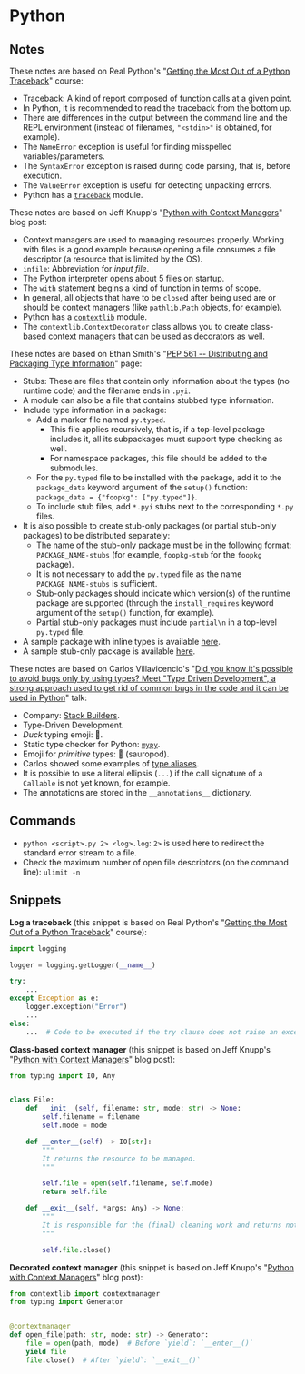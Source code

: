 # Python

## Notes

These notes are based on Real Python's "[Getting the Most Out of a Python Traceback](https://realpython.com/courses/python-traceback/)" course:

- Traceback: A kind of report composed of function calls at a given point.
- In Python, it is recommended to read the traceback from the bottom up.
- There are differences in the output between the command line and the REPL environment (instead of filenames, `"<stdin>"` is obtained, for example).
- The `NameError` exception is useful for finding misspelled variables/parameters.
- The `SyntaxError` exception is raised during code parsing, that is, before execution.
- The `ValueError` exception is useful for detecting unpacking errors.
- Python has a [`traceback`](https://docs.python.org/3/library/traceback.html) module.

These notes are based on Jeff Knupp's "[Python with Context Managers](https://jeffknupp.com/blog/2016/03/07/python-with-context-managers/)" blog post:

- Context managers are used to managing resources properly. Working with files is a good example because opening a file consumes a file descriptor (a resource that is limited by the OS).
- `infile`: Abbreviation for _input file_.
- The Python interpreter opens about 5 files on startup.
- The `with` statement begins a kind of function in terms of scope.
- In general, all objects that have to be `close`d after being used are or should be context managers (like `pathlib.Path` objects, for example).
- Python has a [`contextlib`](https://docs.python.org/3/library/contextlib.html) module.
- The `contextlib.ContextDecorator` class allows you to create class-based context managers that can be used as decorators as well.

These notes are based on Ethan Smith's "[PEP 561 -- Distributing and Packaging Type Information](https://www.python.org/dev/peps/pep-0561/)" page:

- Stubs: These are files that contain only information about the types (no runtime code) and the filename ends in `.pyi`.
- A module can also be a file that contains stubbed type information.
- Include type information in a package:
  - Add a marker file named `py.typed`.
    - This file applies recursively, that is, if a top-level package includes it, all its subpackages must support type checking as well.
    - For namespace packages, this file should be added to the submodules.
  - For the `py.typed` file to be installed with the package, add it to the `package_data` keyword argument of the `setup()` function: `package_data = {"foopkg": ["py.typed"]}`.
  - To include stub files, add `*.pyi` stubs next to the corresponding `*.py` files.
- It is also possible to create stub-only packages (or partial stub-only packages) to be distributed separately:
  - The name of the stub-only package must be in the following format: `PACKAGE_NAME-stubs` (for example, `foopkg-stub` for the `foopkg` package).
  - It is not necessary to add the `py.typed` file as the name `PACKAGE_NAME-stubs` is sufficient.
  - Stub-only packages should indicate which version(s) of the runtime package are supported (through the `install_requires` keyword argument of the `setup()` function, for example).
  - Partial stub-only packages must include `partial\n` in a top-level `py.typed` file.
- A sample package with inline types is available [here](https://github.com/ethanhs/pep-561).
- A sample stub-only package is available [here](https://github.com/ethanhs/stub-package).

These notes are based on Carlos Villavicencio's "[Did you know it's possible to avoid bugs only by using types? Meet "Type Driven Development", a strong approach used to get rid of common bugs in the code and it can be used in Python](https://2020.pycon.co/ponencias/14/)" talk:

- Company: [Stack Builders](https://www.stackbuilders.com/).
- Type-Driven Development.
- _Duck_ typing emoji: 🦆.
- Static type checker for Python: [`mypy`](http://mypy-lang.org/).
- Emoji for _primitive_ types: 🦕 (sauropod).
- Carlos showed some examples of [type aliases](https://docs.python.org/3/library/typing.html#type-aliases).
- It is possible to use a literal ellipsis (`...`) if the call signature of a `Callable` is not yet known, for example.
- The annotations are stored in the `__annotations__` dictionary.

## Commands

- `python <script>.py 2> <log>.log`: `2>` is used here to redirect the standard error stream to a file.
- Check the maximum number of open file descriptors (on the command line): `ulimit -n`

## Snippets

**Log a traceback** (this snippet is based on Real Python's "[Getting the Most Out of a Python Traceback](https://realpython.com/courses/python-traceback/)" course):

```python
import logging

logger = logging.getLogger(__name__)

try:
    ...
except Exception as e:
    logger.exception("Error")
    ...
else:
    ...  # Code to be executed if the try clause does not raise an exception
```

**Class-based context manager** (this snippet is based on Jeff Knupp's "[Python with Context Managers](https://jeffknupp.com/blog/2016/03/07/python-with-context-managers/)" blog post):

```python
from typing import IO, Any


class File:
    def __init__(self, filename: str, mode: str) -> None:
        self.filename = filename
        self.mode = mode

    def __enter__(self) -> IO[str]:
        """
        It returns the resource to be managed.
        """

        self.file = open(self.filename, self.mode)
        return self.file

    def __exit__(self, *args: Any) -> None:
        """
        It is responsible for the (final) cleaning work and returns nothing.
        """

        self.file.close()
```

**Decorated context manager** (this snippet is based on Jeff Knupp's "[Python with Context Managers](https://jeffknupp.com/blog/2016/03/07/python-with-context-managers/)" blog post):

```python
from contextlib import contextmanager
from typing import Generator


@contextmanager
def open_file(path: str, mode: str) -> Generator:
    file = open(path, mode)  # Before `yield`: `__enter__()`
    yield file
    file.close()  # After `yield`: `__exit__()`
```
